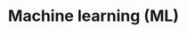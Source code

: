 ---
layout: "writing_by_category"
category: "머신러닝"

# url에 대문자 섞이면 post와 연결이 안됨
permalink: "/writing/category/머신러닝/"

## Logo 이미지 경로
# header-img: "assets/img/이미지명"
permalink: "/writing/category/ai/"
## Logo 동영상 경로
# header-video: "assets/video/JavaScript.mp4"
header-img: "assets/owner/hero/archive-bg.jpg"

title: "Machine learning (ML)"
---